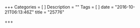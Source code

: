 +++
Categories = [
]
Description = ""
Tags = [
]
date = "2016-10-21T06:13:46Z"
title = "25776"

+++

